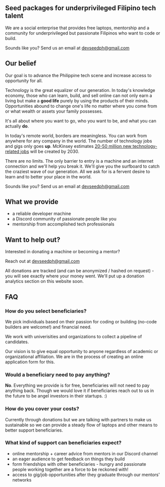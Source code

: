 ## Seed packages for underprivileged Filipino tech talent 

We are a social enterprise that provides free laptops, mentorship and a community for underprivileged but passionate Filipinos who want to code or build. 

Sounds like you? Send us an email at [devseedph@gmail.com](mailto:devseedph@gmail.com)

## Our belief

Our goal is to advance the Philippine tech scene and increase access to opportunity for all.

Technology is the great equalizer of our generation. In today's knowledge economy, those who can learn, build, and sell online can not only earn a living but make a **good life** purely by using the products of their minds. Opportunities abound to change one's life no matter where you come from or what wealth or assets your family possesses.

It's all about where you want to go, who you want to be, and what you can actually **do**. 

In today's remote world, borders are meaningless. You can work from anywhere for any company in the world. The number of technology jobs and gigs only goes **up**. McKinsey estimates [20-50 million new technology-related jobs](https://www.mckinsey.com/featured-insights/future-of-work/jobs-lost-jobs-gained-what-the-future-of-work-will-mean-for-jobs-skills-and-wages) will be created by 2030. 

There are no limits. The only barrier to entry is a machine and an internet connection and we'll help you break it. We'll give you the surfboard to catch the craziest wave of our generation. All we ask for is a fervent desire to learn and to better your place in the world.

Sounds like you? Send us an email at [devseedph@gmail.com](mailto:devseedph@gmail.com)

## What we provide

* a reliable developer machine 
* a Discord community of passionate people like you
* mentorship from accomplished tech professionals

## Want to help out?

Interested in donating a machine or becoming a mentor? 

Reach out at [devseedph@gmail.com](mailto:devseedph@gmail.com)

All donations are tracked (and can be anonymized / hashed on request) - you will see exactly where your money went. We'll put up a donation analytics section on this website soon.

## FAQ

### How do you select beneficiaries?

We pick individuals based on their passion for coding or building (no-code builders are welcome!) and financial need.

We work with univerisities and organizations to collect a pipeline of candidates.

Our vision is to give equal opportunity to anyone regardless of academic or organizational affiliation. We are in the process of creating an online application form for this. 

### Would a beneficiary need to pay anything?

**No**. Everything we provide is for free, beneficiaries will not need to pay anything back. Though we would love it if beneficiaries reach out to us in the future to be angel investors in their startups. :)

### How do you cover your costs?

Currently through donations but we are talking with partners to make us sustainable so we can provide a steady flow of laptops and other means to better support beneficiaries.

### What kind of support can beneficiaries expect?

* online mentorship + career advice from mentors in our Discord channel
* an eager audience to get feedback on things they build
* form friendships with other beneficiaries - hungry and passionate people working together are a force to be reckoned with!
* access to gig/job opportunities after they graduate through our mentors' networks
